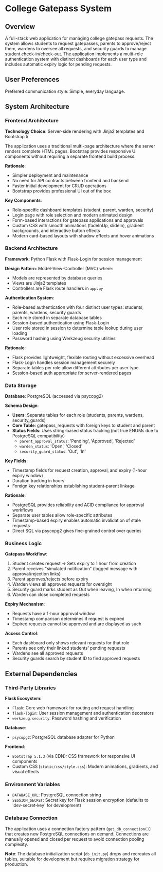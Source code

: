 # College Gatepass System

## Overview

A full-stack web application for managing college gatepass requests. The system allows students to request gatepasses, parents to approve/reject them, wardens to oversee all requests, and security guards to manage student check-in/check-out. The application implements a multi-role authentication system with distinct dashboards for each user type and includes automatic expiry logic for pending requests.

## User Preferences

Preferred communication style: Simple, everyday language.

## System Architecture

### Frontend Architecture

**Technology Choice**: Server-side rendering with Jinja2 templates and Bootstrap 5

The application uses a traditional multi-page architecture where the server renders complete HTML pages. Bootstrap provides responsive UI components without requiring a separate frontend build process.

**Rationale**: 
- Simpler deployment and maintenance
- No need for API contracts between frontend and backend
- Faster initial development for CRUD operations
- Bootstrap provides professional UI out of the box

**Key Components**:
- Role-specific dashboard templates (student, parent, warden, security)
- Login page with role selection and modern animated design
- Form-based interactions for gatepass applications and approvals
- Custom CSS with smooth animations (fadeInUp, slideIn), gradient backgrounds, and interactive button effects
- Modern card-based layouts with shadow effects and hover animations

### Backend Architecture

**Framework**: Python Flask with Flask-Login for session management

**Design Pattern**: Model-View-Controller (MVC) where:
- Models are represented by database queries
- Views are Jinja2 templates
- Controllers are Flask route handlers in `app.py`

**Authentication System**:
- Role-based authentication with four distinct user types: students, parents, wardens, security guards
- Each role stored in separate database tables
- Session-based authentication using Flask-Login
- User role stored in session to determine table lookup during user loading
- Password hashing using Werkzeug security utilities

**Rationale**:
- Flask provides lightweight, flexible routing without excessive overhead
- Flask-Login handles session management securely
- Separate tables per role allow different attributes per user type
- Session-based auth appropriate for server-rendered pages

### Data Storage

**Database**: PostgreSQL (accessed via psycopg2)

**Schema Design**:
- **Users**: Separate tables for each role (students, parents, wardens, security_guards)
- **Core Table**: gatepass_requests with foreign keys to student and parent
- **Status Fields**: Uses string-based status tracking (not true ENUMs due to PostgreSQL compatibility)
  - `parent_approval_status`: 'Pending', 'Approved', 'Rejected'
  - `warden_status`: 'Open', 'Closed'
  - `security_guard_status`: 'Out', 'In'

**Key Fields**:
- Timestamp fields for request creation, approval, and expiry (1-hour expiry window)
- Duration tracking in hours
- Foreign key relationships establishing student-parent linkage

**Rationale**:
- PostgreSQL provides reliability and ACID compliance for approval workflows
- Separate user tables allow role-specific attributes
- Timestamp-based expiry enables automatic invalidation of stale requests
- Direct SQL via psycopg2 gives fine-grained control over queries

### Business Logic

**Gatepass Workflow**:
1. Student creates request → Sets expiry to 1 hour from creation
2. Parent receives "simulated notification" (logged message with approval/rejection links)
3. Parent approves/rejects before expiry
4. Warden views all approved requests for oversight
5. Security guard marks student as Out when leaving, In when returning
6. Warden can close completed requests

**Expiry Mechanism**:
- Requests have a 1-hour approval window
- Timestamp comparison determines if request is expired
- Expired requests cannot be approved and are displayed as such

**Access Control**:
- Each dashboard only shows relevant requests for that role
- Parents see only their linked students' pending requests
- Wardens see all approved requests
- Security guards search by student ID to find approved requests

## External Dependencies

### Third-Party Libraries

**Flask Ecosystem**:
- `Flask`: Core web framework for routing and request handling
- `flask-login`: User session management and authentication decorators
- `werkzeug.security`: Password hashing and verification

**Database**:
- `psycopg2`: PostgreSQL database adapter for Python

**Frontend**:
- `Bootstrap 5.1.3` (via CDN): CSS framework for responsive UI components
- Custom CSS (`static/css/style.css`): Modern animations, gradients, and visual effects

### Environment Variables

- `DATABASE_URL`: PostgreSQL connection string
- `SESSION_SECRET`: Secret key for Flask session encryption (defaults to 'dev-secret-key' for development)

### Database Connection

The application uses a connection factory pattern (`get_db_connection()`) that creates new PostgreSQL connections on demand. Connections are manually opened and closed per request to avoid connection pooling complexity.

**Note**: The database initialization script (`db_init.py`) drops and recreates all tables, suitable for development but requires migration strategy for production.